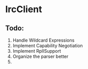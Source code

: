 # IrcClient

## Todo:
1. Handle Wildcard Expressions
2. Implement Capability Negotiation
3. Implement RplISupport
4. Organize the parser better
5. 